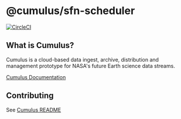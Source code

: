 # @cumulus/sfn-scheduler

[![CircleCI](https://circleci.com/gh/cumulus-nasa/cumulus.svg?style=svg)](https://circleci.com/gh/cumulus-nasa/cumulus)

## What is Cumulus?

Cumulus is a cloud-based data ingest, archive, distribution and management prototype for NASA's future Earth science data streams.

[Cumulus Documentation](https://cumulus-nasa.github.io/)

## Contributing

See [Cumulus README](https://github.com/cumulus-nasa/cumulus/blob/master/README.md#installing-and-deploying)
